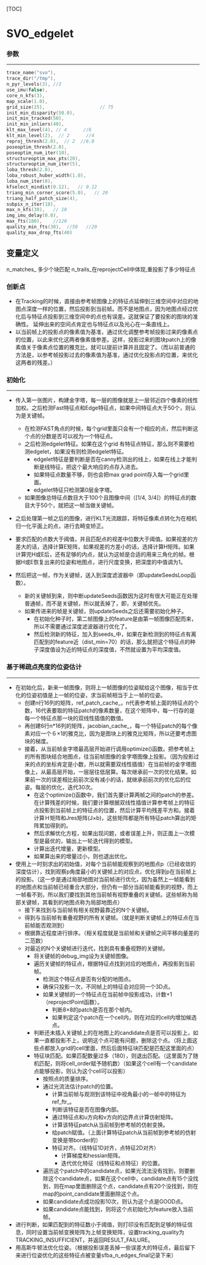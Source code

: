 [TOC]

# SVO_edgelet

### 参数

---

```c++
trace_name("svo"),
trace_dir("/tmp"),
n_pyr_levels(3), //3
use_imu(false),
core_n_kfs(3),
map_scale(1.0),
grid_size(25),                    // 75
init_min_disparity(50.0),
init_min_tracked(50),
init_min_inliers(40),
klt_max_level(4), // 4      //6
klt_min_level(2),  // 2      //4
reproj_thresh(2.0),  // 2  //6.0
poseoptim_thresh(2.0),
poseoptim_num_iter(10),
structureoptim_max_pts(20),
structureoptim_num_iter(5),
loba_thresh(2.0),
loba_robust_huber_width(1.0),
loba_num_iter(0),
kfselect_mindist(0.12),   // 0.12
triang_min_corner_score(5.0),   // 20
triang_half_patch_size(4),
subpix_n_iter(10),
max_n_kfs(30),   // 10
img_imu_delay(0.0),
max_fts(180),    //120
quality_min_fts(30),  //50   //20
quality_max_drop_fts(40)
```

## 变量定义

n_matches_ 多少个块匹配
n_trails_在reprojectCell中体现,重投影了多少特征点



### 创新点

- 在Tracking的时候，直接由参考帧图像上的特征点延伸到三维空间中对应的地图点深度一样的位置，然后投影到当前帧。而不是地图点，因为地图点经过优化后与特征点投影到三维空间中的点也有误差。这就保证了要投影的图块的准确性。 延伸出来的空间点肯定也与特征点以及光心在一条直线上。
- 以当前帧上的投影点的像素值为基准，通过优化调整参考帧投影过来的像素点的位置，以此来优化这两者像素值参差。这样，投影过来的图块patch上的像素值关于像素点位置的雅克比，就可以提前计算并且固定了。（而以前普通的方法是，以参考帧投影过去的像素值为基准，通过优化投影点的位置，来优化这两者的残差。）



### 初始化

---

- 传入第一张图片，构建金字塔，每一层的图像就是上一层邻近四个像素的线性加权。之后检测Fast特征点和Edge特征点，如果中间特征点大于50个，则认为是关键帧。

  - 在检测FAST角点的时候，每个grid里面只会有一个相应的点，然后判断这个点的分数是否可以视为一个特征点。
  - 之后检测edgelet特征。如果在这个grid 有特征点特征，那么则不需要检测edgelet，如果没有则检测edgelet特征。
    - edgelet特征是要判断是否在canny检测出的线上，如果在线上才能判断是线特征，把这个最大响应的点存入进去。
    - 如果特征点数量不够，则也会把max grad point存入每一个grid里面。
    - edgelet特征只检测第0层金字塔。
  - 如果图像总特征点数目大于100个且图像中间（[1/4, 3/4]）的特征点的数目大于50个，就把这一帧当做关键帧。

- 之后处理第一帧之后的图像，进行KLT光流跟踪，将特征像素点转化为在相机归一化平面上的点，进行去畸变矫正。

- 要求匹配的点数大于阈值，并且匹配点的视差中位数大于阈值。如果视差的方差大的话，选择计算E矩阵，如果视差的方差小的话，选择计算H矩阵。如果计算完H或E后，还有足够的内点，就认为这帧是合适的用来三角化的帧。根据H或E恢复出来的位姿和地图点，进行尺度变换，把深度的中值调为1。

- 然后把这一帧，作为关键帧，送入到深度滤波器中（即updateSeedsLoop函数）。

  - 新的关键帧到来，则中断updateSeeds函数因为这时有很大可能正在处理普通帧，而不是关键帧，所以就丢掉了，即，关键帧优先。
  - 如果传进来的帧是关键帧，则updateSeeds之后还需要初始化种子。
    - 在初始化种子时，第二帧图像上的feature是由第一帧图像匹配而来，所以不需要通过深度滤波器进行优化了。
    - 然后检测新的特征，加入到seeds_中，如果在新检测到的特征点有离匹配到的feature近（dist_min=70）的话，那么就把这个特征点的种子深度值设为近的特征点的深度值，不然就设置为平均深度值。


### 基于稀疏点亮度的位姿估计

---

- 在初始化后，新来一帧图像，则将上一帧图像的位姿赋给这个图像，相当于优化的位姿初值是上一帧的位姿，求当前帧相当于上一帧的位姿。
  - 创建n行16列的矩阵，ref_patch_cache_，n代表参考帧上面的特征点的个数，16代表要取的特征patch的像素数量，在这个矩阵中，每一行存的是每一个特征点那一块的双线性插值的数值。
  - 再创建6行n*16列的矩阵，jacobian_cache_，每一个特征patch的每个像素对应一个６×1的雅克比，因为是图块上的雅克比矩阵，所以还要考虑图块的梯度。
  - 接着，从当前帧金字塔最高层开始进行调用optimize()函数。把参考帧上的所有图块结合地图点，往当前帧图像的金字塔图像上投影。（因为投影过来的点的坐标肯定是小数，所以就需要双线性插值）在当前帧的金字塔图像上，从最高层开始，一层层往低层算。每次继承前一次的优化结果。如果前一次的误差相比前前次没有减小的话，就继承前前次的优化后的位姿。每层的优化，迭代30次。
    - 在这个optimize()函数中，我们首先要计算两帧之间的patch的参差。在计算残差的时候，我们要计算根据双线性插值计算参考帧上的特征点投影到当前帧上的特征点的位置，然后计算平均残差平方和。接着计算Ｈ矩阵和Jres矩阵(J×b)，这些矩阵都是所有特征patch算出的矩阵累加得到的。
    - 然后求解优化方程，如果出现问题，或者误差上升，则正面上一次模型是最优的，输出上一轮迭代得到的模型。
    - 计算出迭代增量，更新模型。
    - 如果算出来的增量过小，则也退出优化。
- 使用上一时刻求出的初始值，对每个当前帧能观察到的地图点p（已经收敛的深度估计），找到观察p角度最小的关键帧上的对应点，优化得到p在当前帧上的投影。（这一步是通过局部地图对当前帧进行优化，因为虽然上一帧能看到的地图点和当前帧已经重合大部分，但仍有一部分当前帧能看到的视野，而上一帧看不到，所以我们要找到其他当前帧有视野重叠的关键帧。这些帧称为局部关键帧，其看到的地图点称为局部地图点）
  - 接下来找到与当前帧有相关视野最靠近的N个关键帧。
  - 得到与当前帧有重叠视野的所有关键帧。（就是判断关键帧上的特征点在当前帧能否观测到）
  - 根据靠近程度进行排序。（相关程度就是当前帧和关键帧之间平移向量差的二范数）
  - 对最近的N个关键帧进行迭代，找到具有重叠视野的关键帧。
    - 将关键帧的debug_img设为关键帧图像。
    - 遍历关键帧的特征点，根据特征点找到对应的地图点，再投影到当前帧。
      - 检测这个特征点是否有分配的地图点。
      - 确保只投影一次，不同帧上的特征会对应同一个3D点。
      - 如果关键帧的一个特征点在当前帧中投影成功，计数+1（reprojectPoint函数）。
        - 判断8×8的patch是否在那个帧内。
        - 如果判定这个patch在一个cell内，则在对应的cell内增加候选点。
    - 判断还未插入关键帧上的在地图上的candidate点是否可以投影上，如果一直都投影不上，说明这个点可能有问题，删除这个点。（将上面这些点都放入grid的cell里面，然后后面特征块匹配是匹配这里面的点）
    - 特征块匹配。如果匹配数量过多（180），则退出匹配。（这里面为了随机匹配，则将cell_order赋予随机数）（如果这个cell有一个candidate点能够投影，则认为这个cell可以投影）
      - 按照点的质量排序。
      - 通过光流法估计patch的位置。
        - 计算当前帧与观测到该特征中视角最小的一帧中的特征为ref_ftr_。
        - 判断该特征是否在图像内部。
        - 通过特征点和u方向和v方向的边界点计算仿射矩阵。
        - 计算该特征patch从当前帧到参考帧的仿射变换。
        - 给patch赋值。（上面计算特征patch从当前帧到参考帧的仿射变换是带border的）
        - 特征对齐。（线特征1D对齐，点特征2D对齐）
          - 计算梯度和hessian矩阵。
          - 迭代优化特征（线特征和点特征）的位置。
      - 遍历这个patch中的candidate点，如果光流法没有找到，则要删除这个candidate点，如果在这个cell中，candidate点有15个没找到，则在map里面删除这个点，candidate点有20个没找到，则在map的point_candidate里面删除这个点。
      - 如果candidate点成功投影10次，则认为这个点是GOOD点。
      - 如果candidate点能找到，则将这个点初始化为feature放入当前帧。
- 进行判断，如果匹配到的特征数小于阈值，则打印没有匹配到足够的特征信息，同时设置当前帧变换矩阵为上帧变换矩阵，设置tracking_quality为TRACKING_INSUFFICIENT，并返回RESULT_FAILURE。
- 用高斯牛顿法优化位姿。（根据投影误差丢掉一些误差大的特征点，最后留下来进行位姿优化的这些特征点被变量sfba_n_edges_final记录下来）